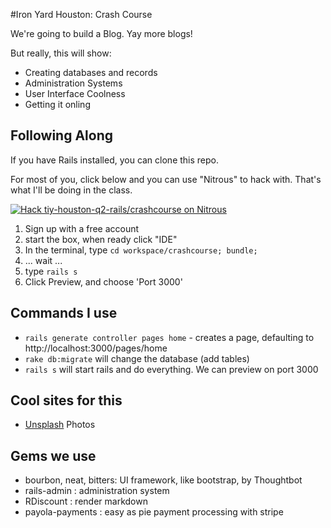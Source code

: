 #Iron Yard Houston: Crash Course

We're going to build a Blog. Yay more blogs!

But really, this will show:

* Creating databases and records
* Administration Systems
* User Interface Coolness
* Getting it onling

## Following Along

If you have Rails installed, you can clone this repo. 

For most of you, click below and you can use "Nitrous" to hack with. That's what
I'll be doing in the class.


[![Hack tiy-houston-q2-rails/crashcourse on Nitrous](https://d3o0mnbgv6k92a.cloudfront.net/assets/hack-l-v1-d464cf470a5da050619f6f247a1017ec.png)](https://www.nitrous.io/hack_button?source=embed&runtime=rails&repo=tiy-houston-q2-rails%2Fcrashcourse)

1. Sign up with a free account
2. start the box, when ready click "IDE"
3. In the terminal, type `cd workspace/crashcourse; bundle;`
4. ... wait ...
5. type `rails s`
6. Click Preview, and choose 'Port 3000'

## Commands I use

* `rails generate controller pages home` - creates a page, defaulting to
  http://localhost:3000/pages/home
* `rake db:migrate` will change the database (add tables)
* `rails s` will start rails and do everything. We can preview on port 3000

## Cool sites for this

* [Unsplash](https://unsplash.com/) Photos

## Gems we use

* bourbon, neat, bitters: UI framework, like bootstrap, by Thoughtbot
* rails-admin : administration system
* RDiscount : render markdown
* payola-payments : easy as pie payment processing with stripe
